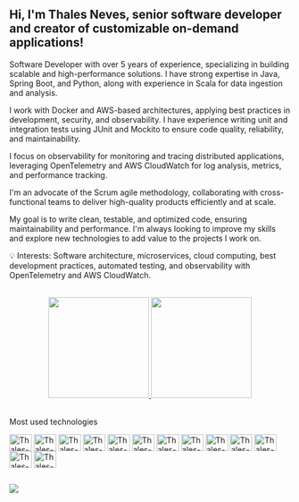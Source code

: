 ## Hi, I'm Thales Neves, senior software developer and creator of customizable on-demand applications!

Software Developer with over 5 years of experience, specializing in building scalable and high-performance solutions. I have strong expertise in Java, Spring Boot, and Python, along with experience in Scala for data ingestion and analysis.

I work with Docker and AWS-based architectures, applying best practices in development, security, and observability. I have experience writing unit and integration tests using JUnit and Mockito to ensure code quality, reliability, and maintainability.

I focus on observability for monitoring and tracing distributed applications, leveraging OpenTelemetry and AWS CloudWatch for log analysis, metrics, and performance tracking.

I'm an advocate of the Scrum agile methodology, collaborating with cross-functional teams to deliver high-quality products efficiently and at scale.

My goal is to write clean, testable, and optimized code, ensuring maintainability and performance. I'm always looking to improve my skills and explore new technologies to add value to the projects I work on.

💡 Interests: Software architecture, microservices, cloud computing, best development practices, automated testing, and observability with OpenTelemetry and AWS CloudWatch.

<br>

<div align="center" dir="auto">
  <a href="https://github.com/thalesneves">
    <img height="180em" src="https://github-readme-stats.vercel.app/api?username=thalesneves&count_private=true&show_icons=true&theme=nightowl" style="max-width: 100%;"/>
    <img height="180em" src="https://github-readme-stats.vercel.app/api/top-langs/?username=thalesneves&hide=Tex,Batchfile,PowerShell&layout=donut&langs_count=5&theme=nightowl"/>
  </a>
</div>

<br>

Most used technologies
<div style="display: inline_block">
  <img align="center" alt="Thales-Java" height="30" width="40" src="https://cdn.jsdelivr.net/gh/devicons/devicon@latest/icons/java/java-original.svg">
  <img align="center" alt="Thales-Spring" height="30" width="40" src="https://cdn.jsdelivr.net/gh/devicons/devicon@latest/icons/spring/spring-original.svg">
  <img align="center" alt="Thales-Python" height="30" width="40" src="https://cdn.jsdelivr.net/gh/devicons/devicon@latest/icons/python/python-original.svg">
  <img align="center" alt="Thales-PHP" height="30" width="40" src="https://cdn.jsdelivr.net/gh/devicons/devicon@latest/icons/php/php-original.svg">
  <img align="center" alt="Thales-HTML" height="30" width="40" src="https://cdn.jsdelivr.net/gh/devicons/devicon@latest/icons/html5/html5-original.svg">
  <img align="center" alt="Thales-CSS" height="30" width="40" src="https://cdn.jsdelivr.net/gh/devicons/devicon@latest/icons/css3/css3-original.svg">
  <img align="center" alt="Thales-JS" height="30" width="40" src="https://cdn.jsdelivr.net/gh/devicons/devicon@latest/icons/javascript/javascript-original.svg">
  <img align="center" alt="Thales-Angular" height="30" width="40" src="https://cdn.jsdelivr.net/gh/devicons/devicon@latest/icons/angular/angular-original.svg">
  <img align="center" alt="Thales-AWS" height="30" width="40" src="https://cdn.jsdelivr.net/gh/devicons/devicon@latest/icons/amazonwebservices/amazonwebservices-plain-wordmark.svg">
  <img align="center" alt="Thales-Linux" height="30" width="40" src="https://cdn.jsdelivr.net/gh/devicons/devicon@latest/icons/linux/linux-original.svg">
  <img align="center" alt="Thales-Docker" height="30" width="40" src="https://cdn.jsdelivr.net/gh/devicons/devicon@latest/icons/docker/docker-original.svg">
  <img align="center" alt="Thales-Gradle" height="30" width="40" src="https://cdn.jsdelivr.net/gh/devicons/devicon@latest/icons/gradle/gradle-original.svg">
  <img align="center" alt="Thales-Maven" height="30" width="40" src="https://cdn.jsdelivr.net/gh/devicons/devicon@latest/icons/maven/maven-original.svg">
</div>
  
  ##
 
<div> 
  <a href="https://www.linkedin.com/in/thales-neves/" target="_blank"><img src="https://img.shields.io/badge/-LinkedIn-%230077B5?style=for-the-badge&logo=linkedin&logoColor=white" target="_blank"></a>
</div>
